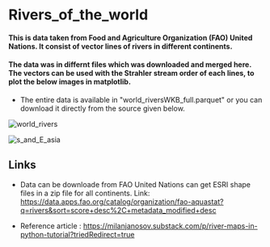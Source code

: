 # Rivers_of_the_world
####  This is data taken from Food and Agriculture Organization (FAO) United Nations. It consist of vector lines of rivers in different continents.
####  The data was in differnt files which was downloaded and merged here. The vectors can be used with the Strahler stream order of each lines, to plot the below images in matplotlib.
* The entire data is available in "world_riversWKB_full.parquet" or you can download it directly from the source given below.

![world_rivers](https://github.com/1half/Rivers_of_the_world/assets/103989595/79e528e0-0c7d-400a-a26b-833f9a14ff8e)

![s_and_E_asia](https://github.com/1half/Rivers_of_the_world/assets/103989595/63904384-13a1-49f2-a937-9fbca2aa0c82)

## Links
* Data can be downloade from FAO United Nations can get ESRI shape files in a zip file for all continents. 
Link: https://data.apps.fao.org/catalog/organization/fao-aquastat?q=rivers&sort=score+desc%2C+metadata_modified+desc

* Reference article : https://milanjanosov.substack.com/p/river-maps-in-python-tutorial?triedRedirect=true
